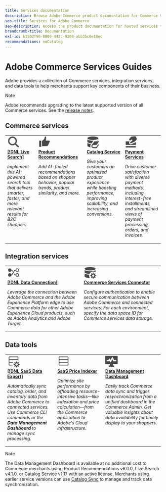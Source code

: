 ```yaml
---
title: Services documentation
description: Browse Adobe Commerce product documentation for Commerce SaaS Services
seo-title: Services for Adobe Commerce
seo-description: Access the product documentation for hosted services that help Adobe Commerce merchants support key components of their business.
breadcrumb-title: Documentation
exl-id: b3502f96-0809-442c-9208-abb3bc6e18ec
recommendations: noCatalog
---
```

# Adobe Commerce Services Guides

Adobe provides a collection of Commerce services, integration services, and data tools to help merchants support key components of their business.

>[!NOTE]
>
>Adobe recommends upgrading to the latest supported version of all Commerce services. See the [release notes](release-notes-all.md).

## Commerce services

<table style="table-layout:fixed">
<tr style="border: 0;">
   <td valign="top">
      <a href="../live-search//overview.md">
      <img alt="Search" src="../assets/icons/Magnify.svg" width="40">
      </a>
      <div>
         <a href="../live-search//overview.md">
         <strong>[!DNL Live Search]</strong>
         </a>
      </div>
      <p>
         <em>Implement this AI-powered search tool that delivers smarter, faster, and more relevant results for B2C shoppers.</em>
      </p>
   </td>
   <td valign="top">
      <a href="../product-recommendations/overview.md">
      <img alt="ThumbsUp" src="../assets/icons/ThumbUp.svg" width="40">
      </a>
      <div>
         <a href="../product-recommendations/overview.md">
         <strong>Product Recommendations</strong>
         </a>
      </div>
      <p>
         <em>Add AI-fueled recommendations based on shopper behavior, popular trends, product similarity, and more.</em>
      </p>
   </td>
   <td valign="top">
      <a href="../catalog-service/overview.md">
      <img alt="Catalog data for connected services" src="../assets/icons/DataBook.svg" width="40">
      </a>
      <div>
         <a href="../catalog-service/overview.md">
         <strong>Catalog Service</strong>
         </a>
      </div>
      <p>
         <em>Give your customers an optimized product experience while boosting performance, improving scalability, and increasing conversions.</em>
      </p>
   </td>
   <td valign="top">
      <a href="../payment-services/guide-overview.md">
      <img alt="Credit Card payments" src="../assets/icons/CreditCard.svg" width="40">
      </a>
      <div>
         <a href="../payment-services/guide-overview.md">
         <strong>Payment Services</strong>
         </a>
      </div>
      <p>
         <em>Drive customer satisfaction with diverse payment methods, including interest-free installments, and streamlined views of payment processing, orders, and invoices.</em>
      </p>
   </td>
</tr>
</table>

## Integration services

<table style="table-layout:fixed">
<tr style="border: 0;">
   <td valign="top">
      <a href="../data-connection/overview.md">
      <img alt="Transfer data to platform" src="../assets/icons/TransferToPlatform.svg" width="40">
      </a>
      <div>
         <a href="../data-connection/overview.md">
         <strong>[!DNL Data Connection]</strong>
         </a>
      </div>
      <p>
         <em>Leverage the connection between Adobe Commerce and the Adobe Experience Platform edge to use Commerce data for other Adobe Experience Cloud products, such as Adobe Analytics and Adobe Target.</em>
      </p>
   </td>
   <td valign="top">
      <a href="../landing/saas.md">
      <img alt="ThumbsUp" src="../assets/icons/DataSetting.svg" width="40">
      </a>
      <div>
          <a href="../landing/saas.md">
         <strong>Commerce Services Connector</strong>
         </a>
      </div>
      <p>
         <em>Configure authentication to enable secure communication between Adobe Commerce and connected services. For each environment, specify the data space ID for Commerce services data storage.</em>
      </p>
   </td>
</tr>
</table>

## Data tools

<table style="table-layout:fixed">
<tr style="border: 0;">
   <td valign="top">
       <a href="../data-export/overview.md">
      <img alt="SaaS Data Export Feed management" src="../assets/icons/FeedManagement.svg" width="40">
      </a>
      <div>
         <a href="../data-export/overview.md">
         <strong>[!DNL SaaS Data Export]</strong>
         </a>
      </div>
      <p>
         <em>Automatically sync catalog, order, and inventory data from Adobe Commerce to connected services. Use Commerce CLI commands or the <strong>Data Management Dashboard</strong> to manage sync processing.</em>
      </p>
   </td>
   <td valign="top">
      <a href="../price-index/price-indexing.md">
      <img alt="Product prices feed" src="../assets/icons/Feed.svg" width="40">
      </a>
      <div>
          <a href="../price-index/price-indexing.md">
         <strong>SaaS Price Indexer</strong>
         </a>
      </div>
      <p>
         <em>Optimize site performance by offloading resource-intensive tasks—like indexation and price calculation—from the Commerce application to Adobe's Cloud infrastructure.</em>
      </p>
   </td>
   <td valign="top">
      <a href="https://experienceleague.adobe.com/en/docs/commerce-admin/systems/data-transfer/data-dashboard" target="_blank">
      <img alt="Monitor data sync" src="../assets/icons/Monitoring.svg" width="40">
      </a>
      <div>
          <a href="https://experienceleague.adobe.com/en/docs/commerce-admin/systems/data-transfer/data-dashboard" target="_blank">
         <strong>Data Management Dashboard</strong>
         </a>
      </div>
      <p>
         <em>Easily track Commerce data sync and trigger resynchronization from a unified dashboard in the Commerce Admin. Get valuable insights about data availability for timely display to your shoppers.</em>
      </p>
   </td>
</table>

>[!NOTE]
>
>The Data Management Dashboard is available at no additional cost to Commerce merchants using Product Recommendations v6.0.0, Live Search v4.1.0, or Catalog Service v1.17 with an active license. Merchants using earlier service versions can use [Catalog Sync](../landing/catalog-sync.md) to manage and track data synchronization.
